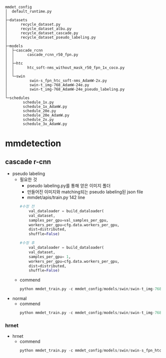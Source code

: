 
```
mmdet_config
│  default_runtime.py
│
├─datasets
│      recycle_dataset.py
│      recycle_dataset_albu.py
│      recycle_dataset_cascade.py
│      recycle_dataset_pseudo_labeling.py
│
├─models
│  ├─cascade_rcnn
│  │      cascade_rcnn_r50_fpn.py
│  │
│  ├─htc
│  │      htc_soft-nms_without_mask_r50_fpn_1x_coco.py
│  │
│  └─swin
│          swin-s_fpn_htc_soft-nms_AdamW-2x.py
│          swin-t_img-768_AdamW-24e.py
│          swin-t_img-768_AdamW-24e_pseudo_labeling.py
│
└─schedules
        schedule_1x.py
        schedule_1x_AdamW.py
        schedule_20e.py
        schedule_20e_AdamW.py
        schedule_2x.py
        schedule_3x_AdamW.py
```
# mmdetection

## cascade r-cnn

- pseudo labeling
  - 필요한 것
    - pseudo labeling.py를 통해 얻은 이미지 폴더
    - 만들어진 이미지와 matching되는 pseudo labeling된 json file
    - mmdet/apis/train.py 142 line
    ```python
    #수정 전
        val_dataloader = build_dataloader(
        val_dataset,
        samples_per_gpu=val_samples_per_gpu,
        workers_per_gpu=cfg.data.workers_per_gpu,
        dist=distributed,
        shuffle=False)
    ```
    ```python
    #수정 후
        val_dataloader = build_dataloader(
        val_dataset,
        samples_per_gpu= 1,
        workers_per_gpu=cfg.data.workers_per_gpu,
        dist=distributed,
        shuffle=False)
    ```
  - commend
    ```python
    python mmdet_train.py -c mmdet_config/models/swin/swin-t_img-768_AdamW-24e_pseudo_labeling.py
    ```
- normal
  - commend
    ```python
    python mmdet_train.py -c mmdet_config/models/swin/swin-t_img-768_AdamW-24e.py
    ```
### hrnet
- hrnet
  - commend
    ```python
    python mmdet_train.py -c mmdet_config/models/swin/swin-s_fpn_htc_soft-nms_AdamW-2x.py
    ```
